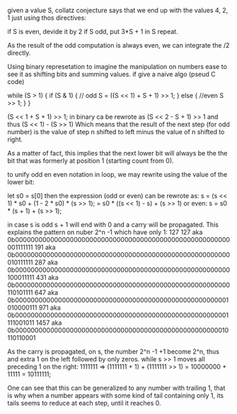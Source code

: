 given a value S, collatz conjecture says that we end up with the values 4, 2, 1 just using thos directives:

if S is even, devide it by 2
if S odd, put 3*S + 1 in S
repeat.

As the result of the odd computation is always even, we can integrate the /2 directly.

Using binary represetation to imagine the manipulation on numbers ease to see it as shifting bits and summing values.
if give a naive algo (pseud C code)

while (S > 1) {
  if (S & 1) { // odd
    S = ((S << 1) + S + 1) >> 1;
  } else { //even
    S >> 1;
  }
}

(S << 1 + S + 1) >> 1; in binary ca be rewrote as
(S << 2 - S + 1) >> 1
and thus
(S << 1) - (S >> 1)
Which means that the result of the next step (for odd number) is the value of step n shifted to left minus the value of n shifted to right.

As a matter of fact, this implies that the next lower bit will always be the the bit that was formerly at position 1 (starting count from 0).

to unify odd en even notation in loop, we may rewrite using the value of the lower bit:

let s0 = s[0]
then the expression (odd or even) can be rewrote as:
s = (s << 1) * s0 + (1 - 2 * s0) * (s >> 1);
  = s0 * ((s << 1) - s) + (s >> 1)
or even:
s = s0 * (s + 1) + (s >> 1);

in case s is odd s + 1 will end with 0 and a carry will be propagated.
This explains the pattern on nuber 2^n -1 which have only 1:
127
127      aka 0b0000000000000000000000000000000000000000000000000000000001111111
191      aka 0b0000000000000000000000000000000000000000000000000000000010111111
287      aka 0b0000000000000000000000000000000000000000000000000000000100011111
431      aka 0b0000000000000000000000000000000000000000000000000000000110101111
647      aka 0b0000000000000000000000000000000000000000000000000000001010000111
971      aka 0b0000000000000000000000000000000000000000000000000000001111001011
1457     aka 0b0000000000000000000000000000000000000000000000000000010110110001

As the carry is propagated, on s, the number 2^n -1 +1 become 2^n, thus and extra 1 on the left followed by only zeros. while s >> 1 moves all preceding 1 on the right:
1111111 => (1111111 + 1) + (1111111 >> 1) = 10000000 + 11111 = 10111111;

One can see that this can be generalized to any number with trailing 1, that is why when a number appears with some kind of tail containing only 1, its tails seems to reduce at each step, until it reaches 0.



